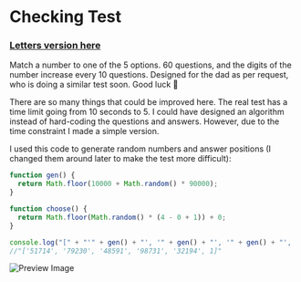 # Checking Test
### [Letters version here](https://l-emi.github.io/checking-test-letters/)

Match a number to one of the 5 options. 60 questions, and the digits of the number increase every 10 questions. Designed for the dad as per request, who is doing a similar test soon. Good luck :pray:

There are so many things that could be improved here. The real test has a time limit going from 10 seconds to 5. I could have designed an algorithm instead of hard-coding the questions and answers. However, due to the time constraint I made a simple version.

I used this code to generate random numbers and answer positions (I changed them around later to make the test more difficult): 

```javascript
function gen() {
  return Math.floor(10000 + Math.random() * 90000);
}

function choose() {
  return Math.floor(Math.random() * (4 - 0 + 1)) + 0;  
}

console.log("[" + "'" + gen() + "', '" + gen() + "', '" + gen() + "', '" + gen() + "', '" + gen() + "', "  + choose() + "]");
//"['51714', '79230', '48591', '98731', '32194', 1]"
```

![Preview Image](http://i.imgur.com/CHSZXBb.png?1)
